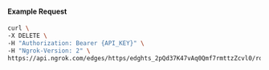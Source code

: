 <!-- Code generated for API Clients. DO NOT EDIT. -->

#### Example Request

```bash
curl \
-X DELETE \
-H "Authorization: Bearer {API_KEY}" \
-H "Ngrok-Version: 2" \
https://api.ngrok.com/edges/https/edghts_2pQd37K47vAq0Qmf7rmttzZcvl0/routes/edghtsrt_2pQd370aPR2l7pU0sQFvmT47TO5/traffic_policy
```

